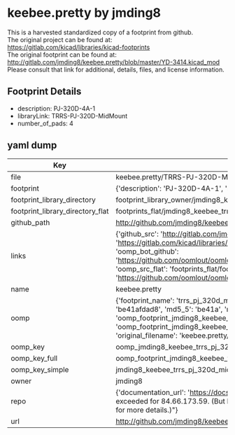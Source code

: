 # keebee.pretty by jmding8  
This is a harvested standardized copy of a footprint from github.  
The original project can be found at:  
https://gitlab.com/kicad/libraries/kicad-footprints  
The original footprint can be found at:
http://gitlab.com/jmding8/keebee.pretty/blob/master/YD-3414.kicad_mod
Please consult that link for additional, details, files, and license information.  
## Footprint Details
* description: PJ-320D-4A-1  
* libraryLink: TRRS-PJ-320D-MidMount  
* number_of_pads: 4  
## yaml dump  
| Key | Value |  
| --- | --- |  
| file | keebee.pretty/TRRS-PJ-320D-MidMount.kicad_mod |  
| footprint | {'description': 'PJ-320D-4A-1', 'libraryLink': 'TRRS-PJ-320D-MidMount', 'number_of_pads': 4} |  
| footprint_library_directory | footprint_library_owner/jmding8_keebee.pretty |  
| footprint_library_directory_flat | footprints_flat/jmding8_keebee_trrs_pj_320d_midmount/working |  
| github_path | http://github.com/jmding8/keebee.pretty/blob/master/TRRS-PJ-320D-MidMount.kicad_mod |  
| links | {'github_src': 'http://gitlab.com/jmding8/keebee.pretty/blob/master/YD-3414.kicad_mod', 'github_src_repo': 'https://gitlab.com/kicad/libraries/kicad-footprints', 'oomp_bot': 'footprints/jmding8_keebee_trrs_pj_320d_midmount/working', 'oomp_bot_github': 'https://github.com/oomlout/oomlout_oomp_footprint_bot/tree/main/footprints/jmding8_keebee_trrs_pj_320d_midmount/working', 'oomp_src_flat': 'footprints_flat/footprints_flat/jmding8_keebee_trrs_pj_320d_midmount/working', 'oomp_src_flat_github': 'https://github.com/oomlout/oomlout_oomp_footprint_src/tree/main/footprints_flat/jmding8_keebee_trrs_pj_320d_midmount/working'} |  
| name | keebee.pretty |  
| oomp | {'footprint_name': 'trrs_pj_320d_midmount', 'library_name': 'keebee', 'md5': 'be41afdad8f0217dced1e62832552fc7', 'md5_10': 'be41afdad8', 'md5_5': 'be41a', 'md5_6': 'be41af', 'oomp_key': 'oomp_jmding8_keebee_trrs_pj_320d_midmount', 'oomp_key_extra': 'oomp_footprint_jmding8_keebee_trrs_pj_320d_midmount', 'oomp_key_full': 'oomp_footprint_jmding8_keebee_trrs_pj_320d_midmount_be41af', 'oomp_key_simple': 'jmding8_keebee_trrs_pj_320d_midmount', 'original_filename': 'keebee.pretty/TRRS-PJ-320D-MidMount.kicad_mod', 'owner_name': 'jmding8'} |  
| oomp_key | oomp_jmding8_keebee_trrs_pj_320d_midmount |  
| oomp_key_full | oomp_footprint_jmding8_keebee_trrs_pj_320d_midmount |  
| oomp_key_simple | jmding8_keebee_trrs_pj_320d_midmount |  
| owner | jmding8 |  
| repo | {'documentation_url': 'https://docs.github.com/rest/overview/resources-in-the-rest-api#rate-limiting', 'message': "API rate limit exceeded for 84.66.173.59. (But here's the good news: Authenticated requests get a higher rate limit. Check out the documentation for more details.)"} |  
| url | http://github.com/jmding8/keebee.pretty |  

